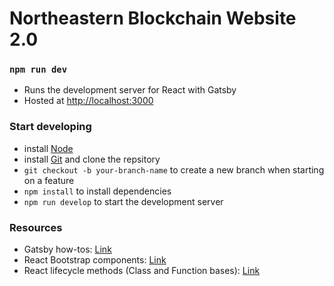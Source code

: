 # Northeastern Blockchain Website 2.0

### `npm run dev`

-   Runs the development server for React with Gatsby
-   Hosted at [http://localhost:3000](http://localhost:3333)

### Start developing

-   install [Node](https://nodejs.org/en/download/)
-   install [Git](https://git-scm.com/downloads) and clone the repsitory
-   `git checkout -b your-branch-name` to create a new branch when starting on a feature
-   `npm install` to install dependencies
-   `npm run develop` to start the development server

### Resources

-   Gatsby how-tos: [Link](https://www.gatsbyjs.com/docs/how-to)
-   React Bootstrap components: [Link](https://react-bootstrap.github.io/components/alerts/)
-   React lifecycle methods (Class and Function bases): [Link](https://tsh.io/blog/react-component-lifecycle-methods-vs-hooks/#:~:text=React%20lifecycle%20method%20explained&text=The%20component's%20lifecycle%20consists%20of,a%20component%20from%20the%20DOM.)
